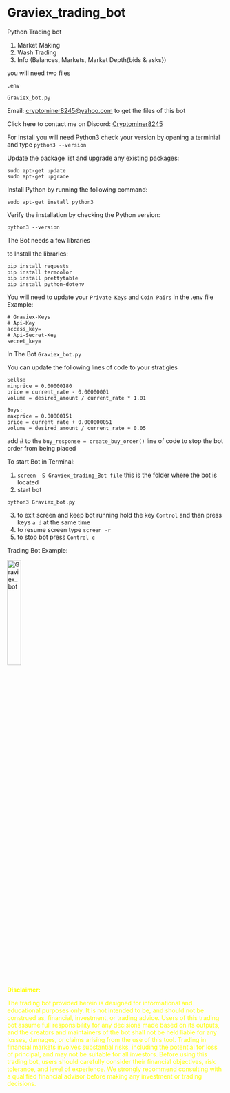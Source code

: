 # Graviex_trading_bot
Python Trading bot

1. Market Making
2. Wash Trading
3. Info (Balances, Markets, Market Depth{bids & asks})

you will need two files
```
.env

Graviex_bot.py
```

Email: cryptominer8245@yahoo.com to get the files of this bot

Click here to contact me on Discord: <a href="https://discord.com/users/412476381725720576">Cryptominer8245</a>

For Install you will need Python3
check your version by opening a terminial and type
```python3 --version```

Update the package list and upgrade any existing packages:
```
sudo apt-get update
sudo apt-get upgrade
```
Install Python by running the following command:
```
sudo apt-get install python3
```
Verify the installation by checking the Python version:
```
python3 --version
```

The Bot needs a few libraries

to Install the libraries:
```
pip install requests
pip install termcolor
pip install prettytable
pip install python-dotenv
```

You will need to update your ``Private Keys`` and ``Coin Pairs`` in the .env file
Example:
```
# Graviex-Keys
# Api-Key
access_key=
# Api-Secret-Key
secret_key=
```

In The Bot ``Graviex_bot.py``

You can update the following lines of code to your stratigies
```
Sells:
minprice = 0.00000180
price = current_rate - 0.00000001
volume = desired_amount / current_rate * 1.01

Buys:
maxprice = 0.00000151
price = current_rate + 0.000000051
volume = desired_amount / current_rate + 0.05
```
add # to the `buy_response = create_buy_order()` line of code to stop the bot order from being placed

To start Bot in Terminal:
1. `screen -S Graviex_trading_Bot file` this is the folder where the bot is located
2. start bot
```
python3 Graviex_bot.py
```
3. to exit screen and keep bot running hold the key `Control` and than press keys `a d` at the same time
4. to resume screen type `screen -r`
5. to stop bot press `Control c`

Trading Bot Example:

<img src="https://user-images.githubusercontent.com/40405385/225456228-2a5081d7-9d96-4733-9e27-8d9a8f87542a.png" width="25%" alt="Graviex_bot">

<div style="color: yellow;">

**Disclaimer:**

The trading bot provided herein is designed for informational and educational purposes only. It is not intended to be, and should not be construed as, financial, investment, or trading advice. Users of this trading bot assume full responsibility for any decisions made based on its outputs, and the creators and maintainers of the bot shall not be held liable for any losses, damages, or claims arising from the use of this tool. Trading in financial markets involves substantial risks, including the potential for loss of principal, and may not be suitable for all investors. Before using this trading bot, users should carefully consider their financial objectives, risk tolerance, and level of experience. We strongly recommend consulting with a qualified financial advisor before making any investment or trading decisions.

</div>
